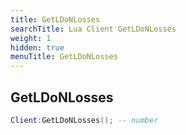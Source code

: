 ```yaml
---
title: GetLDoNLosses
searchTitle: Lua Client GetLDoNLosses
weight: 1
hidden: true
menuTitle: GetLDoNLosses
---
```

## GetLDoNLosses
```lua
Client:GetLDoNLosses(); -- number
```